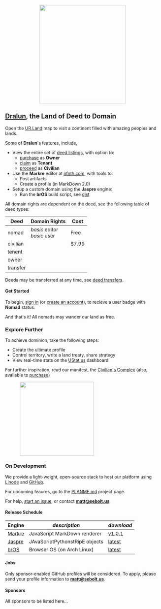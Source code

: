 
<p align="center"><img src="https://github.com/nfnth/res/raw/main/site/bird.png" width="280" height="320" /></p>
  
## [Dralun](https://dralun.com), the Land of Deed to Domain

Open the [UR.Land](https://ur.land) map to visit a continent filled with amazing peoples and lands. 

Some of **Dralun**'s features, include,

- View the entire set of [deed listings](https://github.com/nfnth/nfnth/blob/master/doc/DEED.md), with option to:
  - [purchase]() as **Owner**
  - [claim]() as **Tenant**
  - [proceed]() as **Civilian**
- Use the **Markre** editor at [nfnth.com](https://nfnth.com), with tools to: 
  - Post artifacts
  - Create a profile (in MarkDown 2.0)
- Setup a custom domain using the **Jaspre** engine:
  - Run the **brOS** build script, see [gist]()

All domain rights are dependent on the deed, see the following table of deed types:

|**Deed**|**Domain Rights**|Cost|
|-|-|-|
|nomad|*basic* editor<br/>*basic* user|Free|
|civilian||$7.99|
|tenent|||
|owner|||
|transfer|||

Deeds may be transferred at any time, see [deed transfers]().

#### Get Started

To begin, [sign in]() (or [create an account]()), to recieve a user badge with **Nomad** status.
 
And that's it! All nomads may wander our land as free.

### Explore Further

To achieve dominion, take the following steps:

- Create the ultimate profile
- Control territory, write a land treaty, share strategy
- View real-time stats on the [UStat.us](https://ustat.us) dashboard
 
For further inspiration, read our manifest, the [Civilian's Complex](https://github.com/nfnth/nfnth/blob/master/doc/CC.md) (also, available to [purchase]())

<div style="text-align:center; margin-right:120;"><img style="padding-right:48;" src="https://github.com/nfnth/res/raw/main/site/fox.png" width="240" height="240" /></div>

### On Development

We provide a light-weight, open-source stack to host our platform using [Linode]() and [GitHub]().

For upcoming feaures, go to the [PLANME.md](https://github.com/users/nfnth/projects/3) project page.

For help, [start an issue](https://github.com/nfnth/nfnth/issues), or contact **matt@sebolt.us**.

#### Release Schedule

|**Engine**|*description*|*download*|
|-|-|-|
|[Markre](https://github.com/nfnth/nfnth/blob/master/doc/MATTDOWN.md)|JavaScript MarkDown renderer|[v1.0.1]()|
|[Jaspre]()|JAvaScriptPythonstRipE objects|[latest]()|
|[brOS](https://github.com/nfnth/nfnth/blob/master/doc/BROS.md)|Browser OS (on Arch Linux)|[latest]()|

#### Jobs

Only sponsor-enabled GitHub profiles will be considered. To apply, please send your profile information to **matt@sebolt.us**.

#### Sponsors

All sponsors to be listed here...
